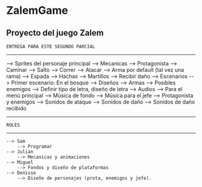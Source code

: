 # ZalemGame
Proyecto del juego Zalem
----------------------------------------------------
	ENTREGA PARA ESTE SEGUNDO PARCIAL
----------------------------------------------------
--> Sprites del personaje principal
--> Mecanicas
	--> Protagonista
		--> Caminar
		--> Salto
		--> Correr
		--> Atacar
			--> Arma por default (tal vez una rama)
			--> Espada
			--> Hachas
			--> Martillos
		--> Recibir daño
--> Escenarios
	--> Primer escenario: En el bosque
--> Diseños
	--> Armas
	--> Posibles enemigos
	--> Definir tipo de letra, diseño de letra
--> Audios
	--> Para el menú principal
	--> Música de fondo
	--> Música para el jefe
	--> Protagonista y enemigos
		--> Sonidos de ataque 
		--> Sonidos de daño
		--> Sonidos de daño recibido
	
----------------------------------------------------
	ROLES
----------------------------------------------------
	--> Sam
		--> Programar
	--> Julian
		--> Mecanicas y animaciones
	--> Miguel
		--> Fondos y diseño de plataformas
	--> Denisse
		--> Diseño de personajes (prota, enemigos y jefe).
